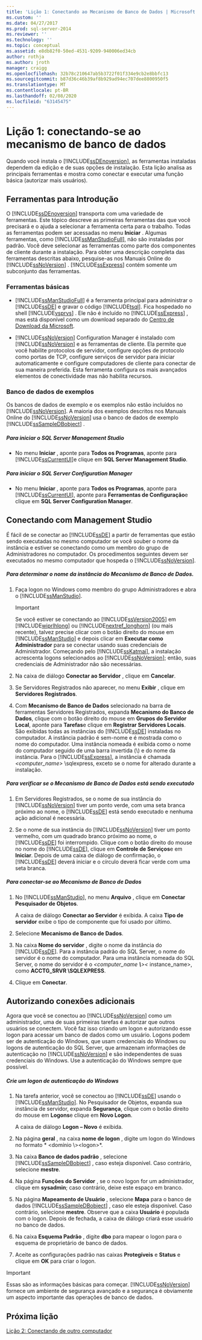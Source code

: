 ```yaml
---
title: 'Lição 1: Conectando ao Mecanismo de Banco de Dados | Microsoft Docs'
ms.custom: ''
ms.date: 04/27/2017
ms.prod: sql-server-2014
ms.reviewer: ''
ms.technology: ''
ms.topic: conceptual
ms.assetid: e8db82f0-50ed-4531-9209-940006ed34cb
author: rothja
ms.author: jroth
manager: craigg
ms.openlocfilehash: 32b78c210647ab5b3722f01f334e9cb2e8bbfc13
ms.sourcegitcommit: b87d36c46b39af8b929ad94ec707dee8800950f5
ms.translationtype: MT
ms.contentlocale: pt-BR
ms.lasthandoff: 02/08/2020
ms.locfileid: "63145475"
---
```

# <a name="lesson-1-connecting-to-the-database-engine"></a>Lição 1: conectando-se ao mecanismo de banco de dados
  Quando você instala o [!INCLUDE[ssDEnoversion](../includes/ssdenoversion-md.md)], as ferramentas instaladas dependem da edição e de suas opções de instalação. Esta lição analisa as principais ferramentas e mostra como conectar e executar uma função básica (autorizar mais usuários).  
  
  
  
##  <a name="tools"></a>Ferramentas para Introdução  
 O [!INCLUDE[ssDEnoversion](../includes/ssdenoversion-md.md)] transporta com uma variedade de ferramentas. Este tópico descreve as primeiras ferramentas das que você precisará e o ajuda a selecionar a ferramenta certa para o trabalho. Todas as ferramentas podem ser acessadas no menu **Iniciar** . Algumas ferramentas, como [!INCLUDE[ssManStudioFull](../includes/ssmanstudiofull-md.md)], não são instaladas por padrão. Você deve selecionar as ferramentas como parte dos componentes de cliente durante a instalação. Para obter uma descrição completa das ferramentas descritas abaixo, pesquise-as nos Manuais Online do [!INCLUDE[ssNoVersion](../includes/ssnoversion-md.md)] . [!INCLUDE[ssExpress](../includes/ssexpress-md.md)] contém somente um subconjunto das ferramentas.  
  
### <a name="basic-tools"></a>Ferramentas básicas  
  
-   
  [!INCLUDE[ssManStudioFull](../includes/ssmanstudiofull-md.md)] é a ferramenta principal para administrar o [!INCLUDE[ssDE](../includes/ssde-md.md)] e gravar o código [!INCLUDE[tsql](../includes/tsql-md.md)]. Fica hospedado no shell [!INCLUDE[vsprvs](../includes/vsprvs-md.md)] . Ele não é incluído no [!INCLUDE[ssExpress](../includes/ssexpress-md.md)] , mas está disponível como um download separado do [Centro de Download da Microsoft](https://go.microsoft.com/fwlink/?LinkId=144346).  
  
-   [!INCLUDE[ssNoVersion](../includes/ssnoversion-md.md)] Configuration Manager é instalado com [!INCLUDE[ssNoVersion](../includes/ssnoversion-md.md)] e as ferramentas de cliente. Ela permite que você habilite protocolos de servidor, configure opções de protocolo como portas de TCP, configure serviços de servidor para iniciar automaticamente e configure computadores de cliente para conectar de sua maneira preferida. Esta ferramenta configura os mais avançados elementos de conectividade mas não habilita recursos.  
  
### <a name="sample-database"></a>Banco de dados de exemplos  
 Os bancos de dados de exemplo e os exemplos não estão incluídos no [!INCLUDE[ssNoVersion](../includes/ssnoversion-md.md)]. A maioria dos exemplos descritos nos Manuais Online do [!INCLUDE[ssNoVersion](../includes/ssnoversion-md.md)] usa o banco de dados de exemplo [!INCLUDE[ssSampleDBobject](../includes/sssampledbobject-md.md)] .  
  
##### <a name="to-start-sql-server-management-studio"></a>Para iniciar o SQL Server Management Studio  
  
-   No menu **Iniciar** , aponte para **Todos os Programas**, aponte para [!INCLUDE[ssCurrentUI](../includes/sscurrentui-md.md)]e clique em **SQL Server Management Studio**.  
  
##### <a name="to-start-sql-server-configuration-manager"></a>Para iniciar o SQL Server Configuration Manager  
  
-   No menu **Iniciar** , aponte para **Todos os Programas**, aponte para [!INCLUDE[ssCurrentUI](../includes/sscurrentui-md.md)], aponte para **Ferramentas de Configuração**e clique em **SQL Server Configuration Manager**.  
  
##  <a name="connect"></a>Conectando com Management Studio  
 É fácil de se conectar ao [!INCLUDE[ssDE](../includes/ssde-md.md)] a partir de ferramentas que estão sendo executadas no mesmo computador se você souber o nome da instância e estiver se conectando como um membro do grupo de Administradores no computador. Os procedimentos seguintes devem ser executados no mesmo computador que hospeda o [!INCLUDE[ssNoVersion](../includes/ssnoversion-md.md)].  
  
##### <a name="to-determine-the-name-of-the-instance-of-the-database-engine"></a>Para determinar o nome da instância do Mecanismo de Banco de Dados.  
  
1.  Faça logon no Windows como membro do grupo Administradores e abra o [!INCLUDE[ssManStudio](../includes/ssmanstudio-md.md)].  
  
    > [!IMPORTANT]  
    >  Se você estiver se conectando ao  [!INCLUDE[ssVersion2005](../includes/ssversion2005-md.md)] em [!INCLUDE[wiprlhlong](../includes/wiprlhlong-md.md)] ou [!INCLUDE[nextref_longhorn](../includes/nextref-longhorn-md.md)] (ou mais recente), talvez precise clicar com o botão direito do mouse em [!INCLUDE[ssManStudio](../includes/ssmanstudio-md.md)] e depois clicar em **Executar como Administrador** para se conectar usando suas credenciais de Administrador. Começando pelo [!INCLUDE[ssKatmai](../includes/sskatmai-md.md)], a instalação acrescenta logons selecionados ao [!INCLUDE[ssNoVersion](../includes/ssnoversion-md.md)]; então, suas credenciais de Administrador não são necessárias.  
  
2.  Na caixa de diálogo **Conectar ao Servidor** , clique em **Cancelar**.  
  
3.  Se Servidores Registrados não aparecer, no menu **Exibir** , clique em **Servidores Registrados**.  
  
4.  Com **Mecanismo de Banco de Dados** selecionado na barra de ferramentas Servidores Registrados, expanda **Mecanismo do Banco de Dados**, clique com o botão direito do mouse em **Grupos do Servidor Local**, aponte para **Tarefas**e clique em **Registrar Servidores Locais**. São exibidas todas as instâncias do [!INCLUDE[ssDE](../includes/ssde-md.md)] instaladas no computador. A instância padrão é sem-nome e é mostrada como o nome do computador. Uma instância nomeada é exibida como o nome do computador seguido de uma barra invertida (\\) e do nome da instância. Para o [!INCLUDE[ssExpress](../includes/ssexpress-md.md)], a instância é chamada *<computer_name>* \sqlexpress, exceto se o nome for alterado durante a instalação.  
  
##### <a name="to-verify-that-the-database-engine-is-running"></a>Para verificar se o Mecanismo de Banco de Dados está sendo executado  
  
1.  Em Servidores Registrados, se o nome de sua instância do [!INCLUDE[ssNoVersion](../includes/ssnoversion-md.md)] tiver um ponto verde, com uma seta branca próximo ao nome, o [!INCLUDE[ssDE](../includes/ssde-md.md)] está sendo executado e nenhuma ação adicional é necessária.  
  
2.  Se o nome de sua instância do [!INCLUDE[ssNoVersion](../includes/ssnoversion-md.md)] tiver um ponto vermelho, com um quadrado branco próximo ao nome, o [!INCLUDE[ssDE](../includes/ssde-md.md)] foi interrompido. Clique com o botão direito do mouse no nome do [!INCLUDE[ssDE](../includes/ssde-md.md)], clique em **Controle de Serviços**e em **Iniciar**. Depois de uma caixa de diálogo de confirmação, o [!INCLUDE[ssDE](../includes/ssde-md.md)] deverá iniciar e o círculo deverá ficar verde com uma seta branca.  
  
##### <a name="to-connect-to-the-database-engine"></a>Para conectar-se ao Mecanismo de Banco de Dados  
  
1.  No [!INCLUDE[ssManStudio](../includes/ssmanstudio-md.md)], no menu **Arquivo** , clique em **Conectar Pesquisador de Objetos**.  
  
     A caixa de diálogo **Conectar ao Servidor** é exibida. A caixa **Tipo de servidor** exibe o tipo de componente que foi usado por último.  
  
2.  Selecione **Mecanismo de Banco de Dados**.  
  
3.  Na caixa **Nome do servidor** , digite o nome da instância do [!INCLUDE[ssDE](../includes/ssde-md.md)]. Para a instância padrão do SQL Server, o nome do servidor é o nome do computador. Para uma instância nomeada do SQL Server, o nome do servidor é o *<computer_name ***\\***><* instance_name>, como **ACCTG_SRVR \SQLEXPRESS**.  
  
4.  Clique em **Conectar**.  
  
##  <a name="additional"></a>Autorizando conexões adicionais  
 Agora que você se conectou ao [!INCLUDE[ssNoVersion](../includes/ssnoversion-md.md)] como um administrador, uma de suas primeiras tarefas é autorizar que outros usuários se conectem. Você faz isso criando um logon e autorizando esse logon para acessar um banco de dados como um usuário. Logons podem ser de autenticação do Windows, que usam credenciais do Windows ou logons de autenticação do SQL Server, que armazenam informações de autenticação no [!INCLUDE[ssNoVersion](../includes/ssnoversion-md.md)] e são independentes de suas credenciais do Windows. Use a autenticação do Windows sempre que possível.  
  
##### <a name="create-a-windows-authentication-login"></a>Crie um logon de autenticação do Windows  
  
1.  Na tarefa anterior, você se conectou ao [!INCLUDE[ssDE](../includes/ssde-md.md)] usando o [!INCLUDE[ssManStudio](../includes/ssmanstudio-md.md)]. No Pesquisador de Objetos, expanda sua instância de servidor, expanda **Segurança**, clique com o botão direito do mouse em **Logons**e clique em **Novo Logon**.  
  
     A caixa de diálogo **Logon – Novo** é exibida.  
  
2.  Na página **geral** , na caixa **nome de logon** , digite um logon do Windows no formato * \<domínio \\><logon\>*.  
  
3.  Na caixa **Banco de dados padrão** , selecione [!INCLUDE[ssSampleDBobject](../includes/sssampledbobject-md.md)] , caso esteja disponível. Caso contrário, selecione **mestre**.  
  
4.  Na página **Funções do Servidor** , se o novo logon for um administrador, clique em **sysadmin**; caso contrário, deixe este espaço em branco.  
  
5.  Na página **Mapeamento de Usuário** , selecione **Mapa** para o banco de dados [!INCLUDE[ssSampleDBobject](../includes/sssampledbobject-md.md)] , caso ele esteja disponível. Caso contrário, selecione **mestre**. Observe que a caixa **Usuário** é populada com o logon. Depois de fechada, a caixa de diálogo criará esse usuário no banco de dados.  
  
6.  Na caixa **Esquema Padrão** , digite **dbo** para mapear o logon para o esquema de proprietário de banco de dados.  
  
7.  Aceite as configurações padrão nas caixas **Protegíveis** e **Status** e clique em **OK** para criar o logon.  
  
> [!IMPORTANT]  
>  Essas são as informações básicas para começar. [!INCLUDE[ssNoVersion](../includes/ssnoversion-md.md)] fornece um ambiente de segurança avançado e a segurança é obviamente um aspecto importante das operações de banco de dados.  
  
## <a name="next-lesson"></a>Próxima lição  
 [Lição 2: Conectando de outro computador](lesson-2-connecting-from-another-computer.md)  
  
  
